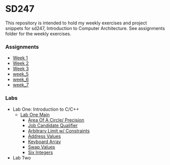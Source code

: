 # SD247

This repository is intended to hold my weekly exercises and project snippets for sd247, Introduction to Computer Architecture. See assignments folder for the weekly exercises.

### Assignments
- [Week 1](assignments/week_1.md)
- [Week 2](assignments/week_2.md)
- [Week 3](assignments/week_3.md)
- [week_5](assignments/week_5.md)
- [week_6](assignments/week_6.md)
- [week_7](assignments/week_7.md)

### Labs
- Lab One: Introduction to C/C++
  - [Lab One Main](labs/One/labOneMain.cpp)
    - [Area Of A Circle/ Precision](labs/One/CircleArea.cpp)
    - [Job Candidate Qualifier](labs/One/JobCandidate.cpp)
    - [Arbitrary Limit w/ Constraints](labs/One/arbitraryLimit.cpp)
    - [Address Values](labs/One/AddressValue.c)
    - [Keyboard Array](labs/One/KeyboardArray.cpp)
    - [Swap Values](labs/One/SwapValues.cpp)
    - [Six Integers](labs/One/SixIntegers.c)
- Lab Two